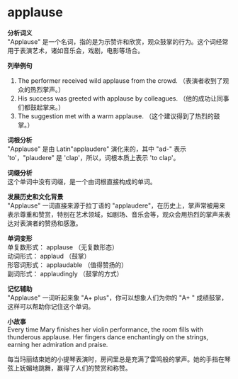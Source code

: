 # applause

**分析词义**  
"Applause" 是一个名词，指的是为示赞许和欣赏，观众鼓掌的行为。这个词经常用于表演艺术，诸如音乐会，戏剧，电影等场合。

  

**列举例句**

  

1.  The performer received wild applause from the crowd. （表演者收到了观众的热烈掌声。）
2.  His success was greeted with applause by colleagues. （他的成功让同事们都鼓起掌来。）
3.  The suggestion met with a warm applause. （这个建议得到了热烈的鼓掌。）

  

**词根分析**  
"Applause" 是由 Latin"applaudere" 演化来的，其中 "ad-" 表示 'to'，"plaudere" 是 'clap'，所以，词根本质上表示 'to clap'。

  

**词缀分析**  
这个单词中没有词缀，是一个由词根直接构成的单词。

  

**发展历史和文化背景**  
"Applause" 一词直接来源于拉丁语的 "applaudere"，在历史上，掌声常被用来表示尊重和赞赏，特别在艺术领域，如剧场、音乐会等，观众会用热烈的掌声来表达对表演者的赞扬和感激。

  

**单词变形**  
单复数形式： applause （无复数形态）  
动词形式： applaud （鼓掌）  
形容词形式： applaudable （值得赞扬的）  
副词形式： applaudingly （鼓掌的方式）

  

**记忆辅助**  
"Applause" 一词听起来象 "A+ plus"，你可以想象人们为你的 "A+ " 成绩鼓掌，这样可以帮助你记住这个单词。

  

**小故事**  
Every time Mary finishes her violin performance, the room fills with thunderous applause. Her fingers dance enchantingly on the strings, earning her admiration and praise.

  

每当玛丽结束她的小提琴表演时，房间里总是充满了雷鸣般的掌声。她的手指在琴弦上妩媚地跳舞，赢得了人们的赞赏和称赞。
